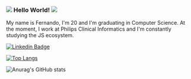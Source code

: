 ### ![](https://icongr.am/devicon/javascript-original.svg?size=16&color=currentColor)   Hello World!   ![](https://icongr.am/devicon/typescript-plain.svg?size=16&color=currentColor)

My name is Fernando, I'm 20 and I'm graduating in Computer Science. At the moment, I work at Philips Clinical Informatics and I'm constantly studying the JS ecosystem.

[![Linkedin Badge](https://img.shields.io/badge/-LinkedIn-blue?style=flat-square&logo=Linkedin&logoColor=white&link=https://www.linkedin.com/in/fernandobutzke)](https://www.linkedin.com/in/fernandobutzke) 

[![Top Langs](https://github-readme-stats.vercel.app/api/top-langs/?username=nandobutzke&layout=compact&theme=react&bg_color=0d1117&icon_color=58a6ff&title_color=58a6ff&border_color=30363d&border_radius=6)](https://github.com/anuraghazra/github-readme-stats)

![Anurag's GitHub stats](https://github-readme-stats.vercel.app/api?username=nandobutzke&show_icons=true&theme=react&bg_color=0d1117&icon_color=58a6ff&title_color=58a6ff&border_color=30363d&border_radius=6) 

<!--
**nandobutzke/nandobutzke** is a ✨ _special_ ✨ repository because its `README.md` (this file) appears on your GitHub profile.

Here are some ideas to get you started:

- 🔭 I’m currently working on ...
- 🌱 I’m currently learning ...
- 👯 I’m looking to collaborate on ...
- 🤔 I’m looking for help with ...
- 💬 Ask me about ...
- 📫 How to reach me: ...
- 😄 Pronouns: ...
- ⚡ Fun fact: ...
-->

